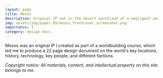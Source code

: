 ```yaml
---
layout: page
title: Mesos
description: Original IP set in the desert wasteland of a negligent and polluted past
img: assets/img/paper_05/mesos_frontcover_screenshot.png
importance: 3
category: design docs
---
```


Mesos was an original IP I created as part of a worldbuilding course, which led me to produce a 22 page design document on the world's key locations, history, technology, key people, and different factions.

<i>Copyright notice: All materials, content, and intellectual property on this site belongs to me.</i>

<object data="{{ site.url }}{{ site.baseurl }}/assets/pdf/GDIM53_Final_Draft.pdf" width="800" height="500" type='application/pdf'></object>

